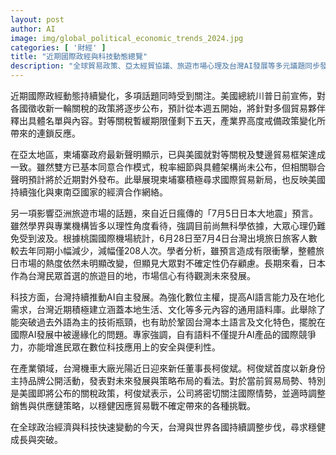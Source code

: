 ```yaml
---
layout: post
author: AI
image: img/global_political_economic_trends_2024.jpg
categories: [ '財經' ]
title: "近期國際政經與科技動態總覽"
description: "全球貿易政策、亞太經貿協議、旅遊市場心理及台灣AI發展等多元議題同步發酵。美國新一輪關稅政策引發區域緊張，柬埔寨與美國達成初步貿易共識。日本地震預言影響旅遊市場信心有限，台灣持續強化AI語言自主及數位主權，光陽新任董事長聚焦因應國際變局。世界快速變化下，台灣策略調整追求穩健成長。"
---
```

近期國際政經動態持續變化，多項話題同時受到關注。美國總統川普日前宣佈，對各國徵收新一輪關稅的政策將逐步公布，預計從本週五開始，將針對多個貿易夥伴釋出具體名單與內容。對等關稅暫緩期限僅剩下五天，產業界高度戒備政策變化所帶來的連鎖反應。

在亞太地區，柬埔寨政府最新聲明顯示，已與美國就對等關稅及雙邊貿易框架達成一致。雖然雙方已基本同意合作模式，稅率細節與具體架構尚未公布，但相關聯合聲明預計將於近期對外發布。此舉展現柬埔寨積極尋求國際貿易新局，也反映美國持續強化與東南亞國家的經濟合作網絡。

另一項影響亞洲旅遊市場的話題，來自近日瘋傳的「7月5日日本大地震」預言。雖然學界與專業機構皆多以理性角度看待，強調目前尚無科學依據，大眾心理仍難免受到波及。根據桃園國際機場統計，6月28日至7月4日台灣出境旅日旅客人數較去年同期小幅減少，減幅僅208人次。學者分析，雖預言造成有限衝擊，整體旅日市場的熱度依然未明顯改變，但顯見大眾對不確定性仍存顧慮。長期來看，日本作為台灣民眾首選的旅遊目的地，市場信心有待觀測未來發展。

科技方面，台灣持續推動AI自主發展。為強化數位主權，提高AI語言能力及在地化需求，台灣近期積極建立涵蓋本地生活、文化等多元內容的通用語料庫。此舉除了能突破過去外語為主的技術瓶頸，也有助於鞏固台灣本土語言及文化特色，擺脫在國際AI發展中被邊緣化的問題。專家強調，自有語料不僅提升AI產品的國際競爭力，亦能增進民眾在數位科技應用上的安全與便利性。

在產業領域，台灣機車大廠光陽近日迎來新任董事長柯俊斌。柯俊斌首度以新身份主持品牌公開活動，發表對未來發展與策略布局的看法。對於當前貿易局勢、特別是美國即將公布的關稅政策，柯俊斌表示，公司將密切關注國際情勢，並適時調整銷售與供應鏈策略，以穩健因應貿易戰不確定帶來的各種挑戰。

在全球政治經濟與科技快速變動的今天，台灣與世界各國持續調整步伐，尋求穩健成長與突破。